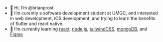 - 👋 Hi, I’m @brianprost
- 👀 I’m curently a software development student at UMGC, and interested in web development, iOS development, and trying to learn the benefits of flutter and react native.
- 🌱 I’m currently learning [react](https://github.com/facebook/react), [node.js](https://github.com/nodejs/node), [tailwindCSS](https://github.com/tailwindlabs/tailwindcss), [mongoDB](https://github.com/mongodb/mongo), and [Figma](https://www.figma.com)

